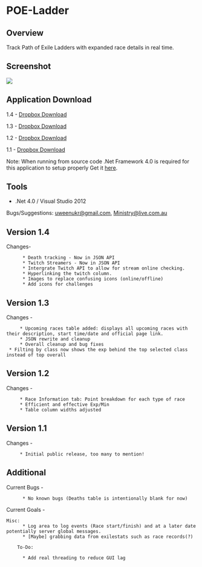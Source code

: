 POE-Ladder
==========

Overview
--------
Track Path of Exile Ladders with expanded race details in real time.

Screenshot
----------
[![](http://i.imgur.com/4snXFjq.png)](http://i.imgur.com/4snXFjq.png)

Application Download
---------
1.4 - [Dropbox Download][4]

1.3 - [Dropbox Download][3]

1.2 - [Dropbox Download][2]

1.1 - [Dropbox Download][1]


Note: When running from source code .Net Framework 4.0 is required for this application to setup properly
Get it [here](http://www.microsoft.com/en-au/download/details.aspx?id=17718).


Tools
-----
* .Net 4.0 / Visual Studio 2012

Bugs/Suggestions: 
uweenukr@gmail.com, 
Ministry@live.com.au

Version 1.4
-----------
Changes-

          * Death tracking - Now in JSON API
          * Twitch Streamers - Now in JSON API
          * Intergrate Twitch API to allow for stream online checking.
    	  * Hyperlinking the twitch column.
    	  * Images to replace confusing icons (online/offline)
          * Add icons for challenges
          
Version 1.3
-----------
Changes -

         * Upcoming races table added: displays all upcoming races with their description, start time/date and official page link.
         * JSON rewrite and cleanup
         * Overall cleanup and bug fixes
	 * Filting by class now shows the exp behind the top selected class instead of top overall

Version 1.2
-----------
Changes -

         * Race Information tab: Point breakdown for each type of race
         * Efficient and effective Exp/Min
         * Table column widths adjusted

Version 1.1
-----------
Changes -

         * Initial public release, too many to mention!
         
         
Additional
----------
Current Bugs -

          * No known bugs (Deaths table is intentionally blank for now)

Current Goals -


          
	Misc: 
          * Log area to log events (Race start/finish) and at a later date potentially server global messages.
          * [Maybe] grabbing data from exilestats such as race records(?)
          
        To-Do:
          
          * Add real threading to reduce GUI lag

        
        
[1]: https://dl.dropbox.com/u/31365922/POELadder%201.1.zip
[2]: https://www.dropbox.com/s/g7xpgq5143dqk6l/POELadder%201.2.zip
[3]: https://www.dropbox.com/s/nzsygnr26qtaxv4/POELadder%201.3.zip
[4]: https://dl.dropboxusercontent.com/u/31365922/POELadder%20v1.4.zip

